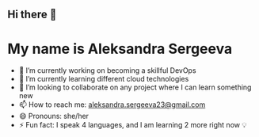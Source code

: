 ## Hi there 👋

# My name is Aleksandra Sergeeva

- 🔭 I’m currently working on becoming a skillful DevOps
- 🌱 I’m currently learning different cloud technologies
- 👯 I’m looking to collaborate on any project where I can learn something new
- 📫 How to reach me: aleksandra.sergeeva23@gmail.com
- 😄 Pronouns: she/her
- ⚡ Fun fact: I speak 4 languages, and I am learning 2 more right now 💡
